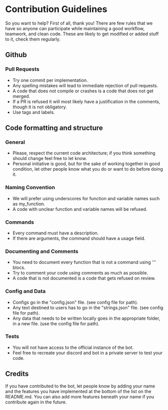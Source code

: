 # Contribution Guidelines

So you want to help? First of all, thank you!
There are few rules that we have so anyone can participate while maintaining a good workflow, teamwork, and clean code.
These are likely to get modified or added stuff to it, check them regularly.

## Github

### Pull Requests

- Try one commit per implementation.
- Any spelling mistakes will lead to immediate rejection of pull requests.
- A code that does not compile or crashes is a code that does not get merged.
- If a PR is refused it will most likely have a justification in the comments, though it is not obligatory.
- Use tags and labels.

## Code formatting and structure

### General

- Please, respect the current code architecture; if you think something should change feel free to let know.
- Personal initiative is good, but for the sake of working together in good condition, let other people know what you do or want to do before doing it.

### Naming Convention

- We will prefer using underscores for function and variable names such as my_function.
- A code with unclear function and variable names will be refused.

### Commands

- Every command must have a description.
- If there are arguments, the command should have a usage field.

### Documenting and Comments

- You need to document every function that is not a command using ''' blocs.
- Try to comment your code using comments as much as possible.
- A code that is not documented is a code that gets refused on review.

### Config and Data

- Configs go in the "config.json" file. (see config file for path).
- Any text destined to users has to go in the "strings.json" file. (see config file for path).
- Any data that needs to be written locally goes in the appropriate folder, in a new file. (use the config file for path).

### Tests

- You will not have access to the official instance of the bot.
- Feel free to recreate your discord and bot in a private server to test your code.

## Credits

If you have contributed to the bot, let people know by adding your name and the features you have implemented at the bottom of the list on the README.md.
You can also add more features beneath your name if you contribute again in the future.
